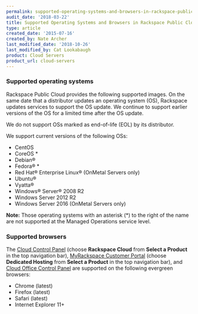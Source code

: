 ```yaml
---
permalink: supported-operating-systems-and-browsers-in-rackspace-public-cloud/
audit_date: '2018-03-22'
title: Supported Operating Systems and Browsers in Rackspace Public Cloud
type: article
created_date: '2015-07-16'
created_by: Nate Archer
last_modified_date: '2018-10-26'
last_modified_by: Cat Lookabaugh
product: Cloud Servers
product_url: cloud-servers
---
```


### Supported operating systems

Rackspace Public Cloud provides the following supported images.
On the same date that a distributor updates an operating system (OS), Rackspace updates services to support
the OS update. We continue to support earlier versions of the OS for a limited time after the OS update.

We do not support OSs marked as end-of-life (EOL) by its distributor.

We support current versions of the following OSs:

-   CentOS
-   CoreOS *
-   Debian®
-   Fedora® *
-   Red Hat® Enterprise Linux® (OnMetal Servers only)
-   Ubuntu®
-   Vyatta®
-   Windows® Server® 2008 R2
-   Windows Server 2012 R2
-   Windows Server 2016 (OnMetal Servers only)

**Note:** Those operating systems with an asterisk (\*) to the right of the name are not supported at the Managed Operations service level.

### Supported browsers

The [Cloud Control Panel](https://login.rackspace.com) (choose **Rackspace Cloud**
from **Select a Product** in the top navigation bar),
[MyRackspace Customer Portal](https://login.rackspace.com) (choose **Dedicated Hosting**
from **Select a Product** in the top navigation bar), and
[Cloud Office Control Panel](https://cp.rackspace.com) are supported on the
following evergreen browsers:

- Chrome (latest)
- Firefox (latest)
- Safari (latest)
- Internet Explorer 11+
